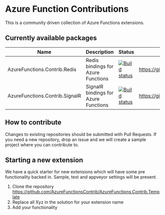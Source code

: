 # Azure Function Contributions

This is a community driven collection of Azure Functions extensions. 


## Currently available packages

|Name|Description|Status|URL|
|-|-|-|-|
|AzureFunctions.Contrib.Redis|Redis bindings for Azure Functions|[![Build status](https://ci.appveyor.com/api/projects/status/x2hcuua5jpm86c2p/branch/master?svg=true)](https://ci.appveyor.com/project/fbeltrao/azurefunctions-contrib-redis)|https://github.com/AzureFunctionsContrib/AzureFunctions.Contrib.Redis|
|AzureFunctions.Contrib.SignalR|SignalR bindings for Azure Functions|[![Build status](https://ci.appveyor.com/api/projects/status/a50a86d7ynjl45s1/branch/master?svg=true)](https://ci.appveyor.com/project/fbeltrao/azurefunctions-contrib-signalr)|https://github.com/AzureFunctionsContrib/AzureFunctions.Contrib.SignalR|

## How to contribute

Changes to existing repositories should be submitted with Pull Requests. If you need a new repository, drop an issue and we will create a sample project where you can contribute to.


## Starting a new extension

We have a quick starter for new extensions which will have some pre functionality backed in. Sample, test and appveyor settings will be present.

1. Clone the repository https://github.com/AzureFunctionsContrib/AzureFunctions.Contrib.Template
1. Replace all Xyz in the solution for your extension name
1. Add your functionality
